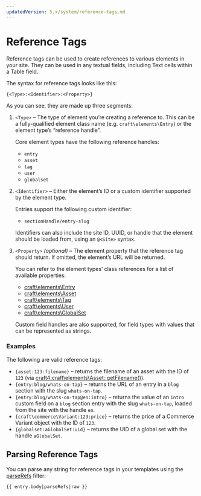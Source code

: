 ```yaml
---
updatedVersion: 5.x/system/reference-tags.md
---
```


# Reference Tags

Reference tags can be used to create references to various elements in your site. They can be used in any textual fields, including Text cells within a Table field.

The syntax for reference tags looks like this:

```twig
{<Type>:<Identifier>:<Property>}
```

As you can see, they are made up three segments:

1.  `<Type>` – The type of element you’re creating a reference to. This can be a fully-qualified element class name (e.g. `craft\elements\Entry`) or the element type’s “reference handle”.

    Core element types have the following reference handles:

    - `entry`
    - `asset`
    - `tag`
    - `user`
    - `globalset`

2.  `<Identifier>` – Either the element’s ID or a custom identifier supported by the element type.

    Entries support the following custom identifier:

    - `sectionHandle/entry-slug`

    Identifiers can also include the site ID, UUID, or handle that the element should be loaded from, using an `@<Site>` syntax.

3.  `<Property>` _(optional)_ – The element property that the reference tag should return. If omitted, the element’s URL will be returned.

    You can refer to the element types’ class references for a list of available properties:

    - [craft\elements\Entry](craft4:craft\elements\Entry#public-properties)
    - [craft\elements\Asset](craft4:craft\elements\Asset#public-properties)
    - [craft\elements\Tag](craft4:craft\elements\Tag#public-properties)
    - [craft\elements\User](craft4:craft\elements\User#public-properties)
    - [craft\elements\GlobalSet](craft4:craft\elements\GlobalSet#public-properties)

    Custom field handles are also supported, for field types with values that can be represented as strings.

### Examples

The following are valid reference tags:

- `{asset:123:filename}` – returns the filename of an asset with the ID of `123` (via <craft4:craft\elements\Asset::getFilename()>).
- `{entry:blog/whats-on-tap}` – returns the URL of an entry in a `blog` section with the slug `whats-on-tap`.
- `{entry:blog/whats-on-tap@en:intro}` – returns the value of an `intro` custom field on a `blog` section entry with the slug `whats-on-tap`, loaded from the site with the handle `en`.
- `{craft\commerce\Variant:123:price}` – returns the price of a Commerce Variant object with the ID of `123`.
- `{globalset:aGlobalSet:uid}` – returns the UID of a global set with the handle `aGlobalSet`.

## Parsing Reference Tags

You can parse any string for reference tags in your templates using the [parseRefs](dev/filters.md#parserefs) filter:

```twig
{{ entry.body|parseRefs|raw }}
```

